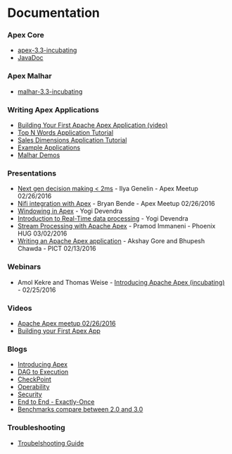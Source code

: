# Documentation

### Apex Core

- [apex-3.3-incubating](/docs/apex-3.3/)
- <a href="https://www.datatorrent.com/docs/apidocs/" rel="nofollow">JavaDoc</a>

### Apex Malhar

- [malhar-3.3-incubating](/docs/malhar-3.3/)


### Writing Apex Applications

- [Building Your First Apache Apex Application (video)](https://youtu.be/LwRWBudOjg4)
- [Top N Words Application Tutorial](http://docs.datatorrent.com/tutorials/topnwords/)
- [Sales Dimensions Application Tutorial](http://docs.datatorrent.com/tutorials/salesdimensions/)
- [Example Applications](https://github.com/DataTorrent/examples)
- [Malhar Demos](https://github.com/apache/incubator-apex-malhar/tree/master/demos)

### Presentations

- [Next gen decision making < 2ms](http://www.slideshare.net/ApacheApex/capital-ones-next-generation-decision-in-less-than-2-ms) - Ilya Genelin - Apex Meetup 02/26/2016
- [Nifi integration with Apex](http://www.slideshare.net/ApacheApex/integrating-ni-fiandapex-by-bryan-bende) - Bryan Bende - Apex Meetup 02/26/2016
- [Windowing in Apex](http://yogidevendra.ml/2016/03/windowing-in-apex.html) - Yogi Devendra
- [Introduction to Real-Time data processing](http://yogidevendra.ml/2016/03/windowing-in-apex.html) - Yogi Devendra
- [Stream Processing with Apache Apex](http://www.slideshare.net/PramodImmaneni/meetup-59089806) - Pramod Immaneni - Phoenix HUG 03/02/2016
- [Writing an Apache Apex application](http://files.meetup.com/18978602/University%20program%20-%20Writing%20an%20Apache%20Apex%20application.pdf) - Akshay Gore and Bhupesh Chawda - PICT 02/13/2016

### Webinars

- Amol Kekre and Thomas Weise - [Introducing Apache Apex (incubating)](https://www.brighttalk.com/webcast/13685/190407) - 02/25/2016

### Videos

- [Apache Apex meetup 02/26/2016](https://www.youtube.com/watch?v=KkjhyBLupvs)
- [Building your First Apex App](https://www.youtube.com/watch?v=LwRWBudOjg4)

### Blogs

- <a href="https://www.datatorrent.com/blog/introducing-apache-apex-incubating/" rel="nofollow">Introducing Apex</a>
- <a href="https://www.datatorrent.com/blog/tracing-dags-from-specification-to-execution/" rel="nofollow">DAG to Execution</a>
- <a href="https://www.datatorrent.com/blog/blog-introduction-to-checkpoint/" rel="nofollow">CheckPoint</a>
- <a href="https://www.datatorrent.com/blog/blog-operability-the-graveyard-of-big-data-projects/" rel="nofollow">Operability</a>
- <a href="https://www.datatorrent.com/blog/blog-security-considerations-for-yarn-based-distributed-applications-in-hadoop/" rel="nofollow">Security</a>
- <a href="https://www.datatorrent.com/blog/end-to-end-exactly-once-with-apache-apex/" rel="nofollow">End to End - Exactly-Once</a>
- <a href="https://www.datatorrent.com/blog-apex-performance-benchmark/" rel="nofollow">Benchmarks compare between 2.0 and 3.0</a>

### Troubleshooting

- [Troubelshooting Guide](http://docs.datatorrent.com/troubleshooting/)
